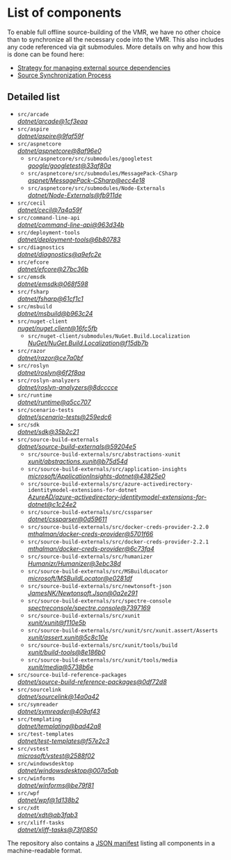 ﻿# List of components

To enable full offline source-building of the VMR, we have no other choice than to synchronize all the necessary code into the VMR. This also includes any code referenced via git submodules. More details on why and how this is done can be found here:
- [Strategy for managing external source dependencies](src/arcade/Documentation/UnifiedBuild/VMR-Strategy-For-External-Source.md)
- [Source Synchronization Process](src/arcade/Documentation/UnifiedBuild/VMR-Design-And-Operation.md#source-synchronization-process)

## Detailed list

<!-- component list beginning -->
- `src/arcade`  
*[dotnet/arcade@1cf3eaa](https://github.com/dotnet/arcade/tree/1cf3eaa1f6ada43ab988145a3f3efddb1ffa3b10)*
- `src/aspire`  
*[dotnet/aspire@9faf59f](https://github.com/dotnet/aspire/tree/9faf59f870abdeb427c51c1380fce84d8163f2f0)*
- `src/aspnetcore`  
*[dotnet/aspnetcore@8af96e0](https://github.com/dotnet/aspnetcore/tree/8af96e042134fb3b2f21df26dd0f32ea1c00dd37)*
    - `src/aspnetcore/src/submodules/googletest`  
    *[google/googletest@33af80a](https://github.com/google/googletest/tree/33af80a883ddc33d9c0fac0a5b4578301efb18de)*
    - `src/aspnetcore/src/submodules/MessagePack-CSharp`  
    *[aspnet/MessagePack-CSharp@ecc4e18](https://github.com/aspnet/MessagePack-CSharp/tree/ecc4e18ad7a0c7db51cd7e3d2997a291ed01444d)*
    - `src/aspnetcore/src/submodules/Node-Externals`  
    *[dotnet/Node-Externals@fb911de](https://github.com/dotnet/Node-Externals/tree/fb911deddbaf7367146718374a403d393571f18a)*
- `src/cecil`  
*[dotnet/cecil@7a4a59f](https://github.com/dotnet/cecil/tree/7a4a59f9f66baf6711a6ce2de01d3b2c62ed72d8)*
- `src/command-line-api`  
*[dotnet/command-line-api@963d34b](https://github.com/dotnet/command-line-api/tree/963d34b1fb712c673bfb198133d7e988182c9ef4)*
- `src/deployment-tools`  
*[dotnet/deployment-tools@6b80783](https://github.com/dotnet/deployment-tools/tree/6b80783f6743ee9f18940eb6acb7135e5c111d4b)*
- `src/diagnostics`  
*[dotnet/diagnostics@a9efc2e](https://github.com/dotnet/diagnostics/tree/a9efc2e9a04c86be5f66995522f63679ced519c7)*
- `src/efcore`  
*[dotnet/efcore@27bc36b](https://github.com/dotnet/efcore/tree/27bc36bba0775157ada6d72d5b96713da9442db6)*
- `src/emsdk`  
*[dotnet/emsdk@068f598](https://github.com/dotnet/emsdk/tree/068f59873f1dc5ae74eef9bbe82b847b74560d99)*
- `src/fsharp`  
*[dotnet/fsharp@61cf1c1](https://github.com/dotnet/fsharp/tree/61cf1c139360aec37ccadd3e1a0701fd91fd81fe)*
- `src/msbuild`  
*[dotnet/msbuild@b963c24](https://github.com/dotnet/msbuild/tree/b963c24ef3657479f662347a4b1dbf8185042966)*
- `src/nuget-client`  
*[nuget/nuget.client@16fc5fb](https://github.com/nuget/nuget.client/tree/16fc5fb903a24fdde58baeb0e957d9a7cb3b9815)*
    - `src/nuget-client/submodules/NuGet.Build.Localization`  
    *[NuGet/NuGet.Build.Localization@f15db7b](https://github.com/NuGet/NuGet.Build.Localization/tree/f15db7b7c6f5affbea268632ef8333d2687c8031)*
- `src/razor`  
*[dotnet/razor@ce7a0bf](https://github.com/dotnet/razor/tree/ce7a0bf3fcd7e70d25e1fbacbb4c24080b68986c)*
- `src/roslyn`  
*[dotnet/roslyn@6f2f8aa](https://github.com/dotnet/roslyn/tree/6f2f8aa9b5ccf6a2ee1eae079919a13a9b618d51)*
- `src/roslyn-analyzers`  
*[dotnet/roslyn-analyzers@8dcccce](https://github.com/dotnet/roslyn-analyzers/tree/8dccccec1ce3bd2fb532ec77d7e092ab9d684db7)*
- `src/runtime`  
*[dotnet/runtime@a5cc707](https://github.com/dotnet/runtime/tree/a5cc707d976a14495462c9c492a921ff0927b8f5)*
- `src/scenario-tests`  
*[dotnet/scenario-tests@259edc6](https://github.com/dotnet/scenario-tests/tree/259edc6efe049ed49f9e37890be702a886ba5ed8)*
- `src/sdk`  
*[dotnet/sdk@35b2c21](https://github.com/dotnet/sdk/tree/35b2c21ea64c7b401b77076516d9319879d8314b)*
- `src/source-build-externals`  
*[dotnet/source-build-externals@59204e5](https://github.com/dotnet/source-build-externals/tree/59204e5b14e6e197b3c942f992f6e3ec9196e50b)*
    - `src/source-build-externals/src/abstractions-xunit`  
    *[xunit/abstractions.xunit@b75d54d](https://github.com/xunit/abstractions.xunit/tree/b75d54d73b141709f805c2001b16f3dd4d71539d)*
    - `src/source-build-externals/src/application-insights`  
    *[microsoft/ApplicationInsights-dotnet@43825e0](https://github.com/microsoft/ApplicationInsights-dotnet/tree/43825e06a22cdfb702fc199a7ba99a7d541d48c6)*
    - `src/source-build-externals/src/azure-activedirectory-identitymodel-extensions-for-dotnet`  
    *[AzureAD/azure-activedirectory-identitymodel-extensions-for-dotnet@c1c24e2](https://github.com/AzureAD/azure-activedirectory-identitymodel-extensions-for-dotnet/tree/c1c24e29d5eeac2a2cd53fe0b5656924bdb69e3d)*
    - `src/source-build-externals/src/cssparser`  
    *[dotnet/cssparser@0d59611](https://github.com/dotnet/cssparser/tree/0d59611784841735a7778a67aa6e9d8d000c861f)*
    - `src/source-build-externals/src/docker-creds-provider-2.2.0`  
    *[mthalman/docker-creds-provider@5701f66](https://github.com/mthalman/docker-creds-provider/tree/5701f6667c1fbd805684857baaa860383bbdfed7)*
    - `src/source-build-externals/src/docker-creds-provider-2.2.1`  
    *[mthalman/docker-creds-provider@6c73fa4](https://github.com/mthalman/docker-creds-provider/tree/6c73fa4784795ae07f49305a057abf5c473d2adb)*
    - `src/source-build-externals/src/humanizer`  
    *[Humanizr/Humanizer@3ebc38d](https://github.com/Humanizr/Humanizer/tree/3ebc38de585fc641a04b0e78ed69468453b0f8a1)*
    - `src/source-build-externals/src/MSBuildLocator`  
    *[microsoft/MSBuildLocator@e0281df](https://github.com/microsoft/MSBuildLocator/tree/e0281df33274ac3c3e22acc9b07dcb4b31d57dc0)*
    - `src/source-build-externals/src/newtonsoft-json`  
    *[JamesNK/Newtonsoft.Json@0a2e291](https://github.com/JamesNK/Newtonsoft.Json/tree/0a2e291c0d9c0c7675d445703e51750363a549ef)*
    - `src/source-build-externals/src/spectre-console`  
    *[spectreconsole/spectre.console@7397169](https://github.com/spectreconsole/spectre.console/tree/7397169a2757dc3657598bdea4ac222c0f283425)*
    - `src/source-build-externals/src/xunit`  
    *[xunit/xunit@f110e5b](https://github.com/xunit/xunit/tree/f110e5bee5dfd4c08339587c9c3df9292fcb597c)*
    - `src/source-build-externals/src/xunit/src/xunit.assert/Asserts`  
    *[xunit/assert.xunit@5c8c10e](https://github.com/xunit/assert.xunit/tree/5c8c10e085eb42f39f2fe0b40c94bf56649eb0a4)*
    - `src/source-build-externals/src/xunit/tools/build`  
    *[xunit/build-tools@8e186b0](https://github.com/xunit/build-tools/tree/8e186b0f8e398796e75453f3f18952b06d29fdfd)*
    - `src/source-build-externals/src/xunit/tools/media`  
    *[xunit/media@5738b6e](https://github.com/xunit/media/tree/5738b6e86f08e0389c4392b939c20e3eca2d9822)*
- `src/source-build-reference-packages`  
*[dotnet/source-build-reference-packages@0df72d8](https://github.com/dotnet/source-build-reference-packages/tree/0df72d85186994facaefcb4eb832b8c8a8e5ae3d)*
- `src/sourcelink`  
*[dotnet/sourcelink@14a0a42](https://github.com/dotnet/sourcelink/tree/14a0a42ffb29b53fb9939f14da5a4be8c6c07e0b)*
- `src/symreader`  
*[dotnet/symreader@409af43](https://github.com/dotnet/symreader/tree/409af431ee684f9e07d34bbd4e51b9933345c1e1)*
- `src/templating`  
*[dotnet/templating@bad42a8](https://github.com/dotnet/templating/tree/bad42a8dbe81a0638e918f6af2024a2b1b72ba71)*
- `src/test-templates`  
*[dotnet/test-templates@f57e2c3](https://github.com/dotnet/test-templates/tree/f57e2c3eb78ac1033d410fde85509100b7512730)*
- `src/vstest`  
*[microsoft/vstest@2588f02](https://github.com/microsoft/vstest/tree/2588f022c1c4a12e159e0ed07f5a5ea3f3c9eaa8)*
- `src/windowsdesktop`  
*[dotnet/windowsdesktop@007a5ab](https://github.com/dotnet/windowsdesktop/tree/007a5abd34cf88a46f9ffff4c69c3caa1d314a0c)*
- `src/winforms`  
*[dotnet/winforms@be79f81](https://github.com/dotnet/winforms/tree/be79f81d7d82b4b1549df5a468c895aec39605a8)*
- `src/wpf`  
*[dotnet/wpf@1d138b2](https://github.com/dotnet/wpf/tree/1d138b20f5dbe72ba51e31198f4bf5dfc8258201)*
- `src/xdt`  
*[dotnet/xdt@ab3fab3](https://github.com/dotnet/xdt/tree/ab3fab3f13fe09c8eb14aafc7811bf33e6de5654)*
- `src/xliff-tasks`  
*[dotnet/xliff-tasks@73f0850](https://github.com/dotnet/xliff-tasks/tree/73f0850939d96131c28cf6ea6ee5aacb4da0083a)*
<!-- component list end -->

The repository also contains a [JSON manifest](https://github.com/dotnet/dotnet/blob/main/src/source-manifest.json) listing all components in a machine-readable format.
